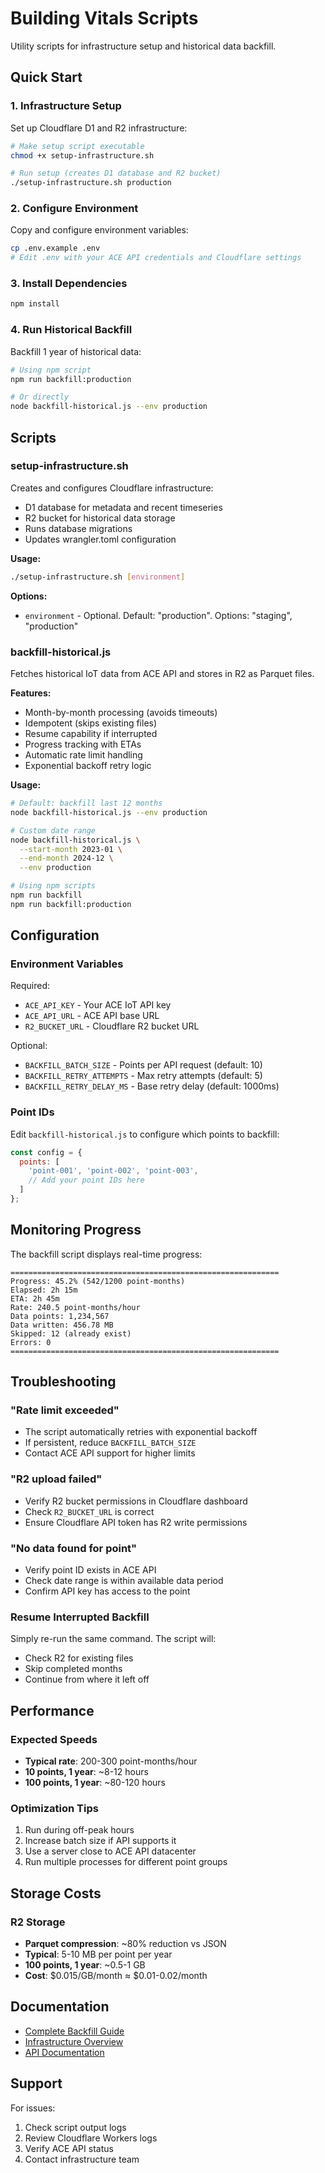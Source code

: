 # Building Vitals Scripts

Utility scripts for infrastructure setup and historical data backfill.

## Quick Start

### 1. Infrastructure Setup

Set up Cloudflare D1 and R2 infrastructure:

```bash
# Make setup script executable
chmod +x setup-infrastructure.sh

# Run setup (creates D1 database and R2 bucket)
./setup-infrastructure.sh production
```

### 2. Configure Environment

Copy and configure environment variables:

```bash
cp .env.example .env
# Edit .env with your ACE API credentials and Cloudflare settings
```

### 3. Install Dependencies

```bash
npm install
```

### 4. Run Historical Backfill

Backfill 1 year of historical data:

```bash
# Using npm script
npm run backfill:production

# Or directly
node backfill-historical.js --env production
```

## Scripts

### setup-infrastructure.sh

Creates and configures Cloudflare infrastructure:
- D1 database for metadata and recent timeseries
- R2 bucket for historical data storage
- Runs database migrations
- Updates wrangler.toml configuration

**Usage:**
```bash
./setup-infrastructure.sh [environment]
```

**Options:**
- `environment` - Optional. Default: "production". Options: "staging", "production"

### backfill-historical.js

Fetches historical IoT data from ACE API and stores in R2 as Parquet files.

**Features:**
- Month-by-month processing (avoids timeouts)
- Idempotent (skips existing files)
- Resume capability if interrupted
- Progress tracking with ETAs
- Automatic rate limit handling
- Exponential backoff retry logic

**Usage:**
```bash
# Default: backfill last 12 months
node backfill-historical.js --env production

# Custom date range
node backfill-historical.js \
  --start-month 2023-01 \
  --end-month 2024-12 \
  --env production

# Using npm scripts
npm run backfill
npm run backfill:production
```

## Configuration

### Environment Variables

Required:
- `ACE_API_KEY` - Your ACE IoT API key
- `ACE_API_URL` - ACE API base URL
- `R2_BUCKET_URL` - Cloudflare R2 bucket URL

Optional:
- `BACKFILL_BATCH_SIZE` - Points per API request (default: 10)
- `BACKFILL_RETRY_ATTEMPTS` - Max retry attempts (default: 5)
- `BACKFILL_RETRY_DELAY_MS` - Base retry delay (default: 1000ms)

### Point IDs

Edit `backfill-historical.js` to configure which points to backfill:

```javascript
const config = {
  points: [
    'point-001', 'point-002', 'point-003',
    // Add your point IDs here
  ]
};
```

## Monitoring Progress

The backfill script displays real-time progress:

```
============================================================
Progress: 45.2% (542/1200 point-months)
Elapsed: 2h 15m
ETA: 2h 45m
Rate: 240.5 point-months/hour
Data points: 1,234,567
Data written: 456.78 MB
Skipped: 12 (already exist)
Errors: 0
============================================================
```

## Troubleshooting

### "Rate limit exceeded"
- The script automatically retries with exponential backoff
- If persistent, reduce `BACKFILL_BATCH_SIZE`
- Contact ACE API support for higher limits

### "R2 upload failed"
- Verify R2 bucket permissions in Cloudflare dashboard
- Check `R2_BUCKET_URL` is correct
- Ensure Cloudflare API token has R2 write permissions

### "No data found for point"
- Verify point ID exists in ACE API
- Check date range is within available data period
- Confirm API key has access to the point

### Resume Interrupted Backfill
Simply re-run the same command. The script will:
- Check R2 for existing files
- Skip completed months
- Continue from where it left off

## Performance

### Expected Speeds
- **Typical rate**: 200-300 point-months/hour
- **10 points, 1 year**: ~8-12 hours
- **100 points, 1 year**: ~80-120 hours

### Optimization Tips
1. Run during off-peak hours
2. Increase batch size if API supports it
3. Use a server close to ACE API datacenter
4. Run multiple processes for different point groups

## Storage Costs

### R2 Storage
- **Parquet compression**: ~80% reduction vs JSON
- **Typical**: 5-10 MB per point per year
- **100 points, 1 year**: ~0.5-1 GB
- **Cost**: $0.015/GB/month ≈ $0.01-0.02/month

## Documentation

- [Complete Backfill Guide](../docs/BACKFILL_GUIDE.md)
- [Infrastructure Overview](../docs/INFRASTRUCTURE.md)
- [API Documentation](../docs/API.md)

## Support

For issues:
1. Check script output logs
2. Review Cloudflare Workers logs
3. Verify ACE API status
4. Contact infrastructure team
